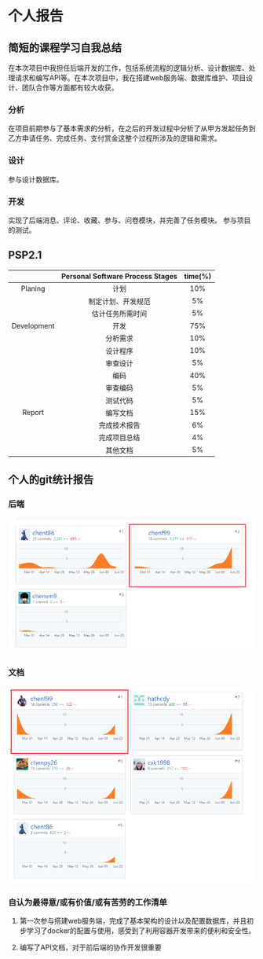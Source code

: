 # 个人报告

## 简短的课程学习自我总结

在本次项目中我担任后端开发的工作，包括系统流程的逻辑分析、设计数据库、处理请求和编写API等。在本次项目中，我在搭建web服务端、数据库维护、项目设计、团队合作等方面都有较大收获。

### 分析
在项目前期参与了基本需求的分析，在之后的开发过程中分析了从甲方发起任务到乙方申请任务、完成任务、支付赏金这整个过程所涉及的逻辑和需求。

### 设计
参与设计数据库。

### 开发
实现了后端消息、评论、收藏、参与、问卷模块，并完善了任务模块。
参与项目的测试。

## PSP2.1

|             | **Personal Software Process Stages** | time(%) |
| :---------: | :----------------------------------: | :-----: |
|   Planing   |                 计划                 |   10%   |
|             |          制定计划、开发规范          |   5%    |
|             |           估计任务所需时间           |   5%    |
| Development |                 开发                 |   75%   |
|             |               分析需求               |   10%   |
|             |               设计程序               |   10%   |
|             |               审查设计               |   5%    |
|             |                 编码                 |   40%   |
|             |               审查编码               |   5%    |
|             |               测试代码               |   5%    |
|   Report    |               编写文档               |   15%   |
|             |             完成技术报告             |   6%    |
|             |             完成项目总结             |   4%    |
|             |               其他文档               |   5%    |



## 个人的git统计报告

### 后端

![cf-1](img/cf-1.png)

### 文档

![cf-2](img/cf-2.png)

### 自认为最得意/或有价值/或有苦劳的工作清单

1. 第一次参与搭建web服务端，完成了基本架构的设计以及配置数据库，并且初步学习了docker的配置与使用，感受到了利用容器开发带来的便利和安全性。

2. 编写了API文档，对于前后端的协作开发很重要